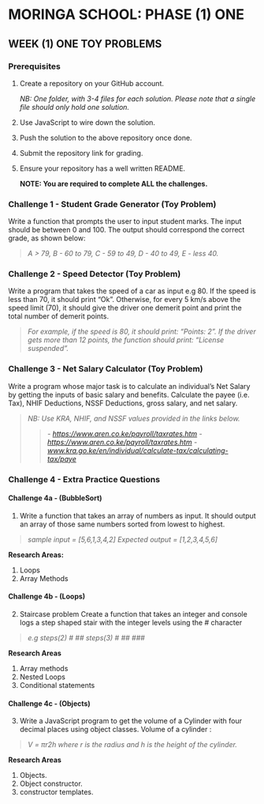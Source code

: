 # MORINGA SCHOOL: PHASE (1) ONE
## WEEK (1) ONE TOY PROBLEMS
### Prerequisites
1. Create a repository on your GitHub account. 

    *NB: One folder, with 3-4 files for each solution. Please note that a single file should only hold one solution.*

2. Use JavaScript to wire down the solution.

3. Push the solution to the above repository once done.

4. Submit the repository link for grading.

5. Ensure your repository has a well written README.

    **NOTE: You are required to complete ALL the challenges.**

### Challenge 1 - Student Grade Generator (Toy Problem)
Write a function that prompts the user to input student marks. The input should be between 0 and 100. The output should correspond the correct grade, as shown below: 
>    *A > 79, B - 60 to 79, C -  59 to 49, D - 40 to 49, E - less 40.*

### Challenge 2 - Speed Detector (Toy Problem)
Write a program that takes the speed of a car as input e.g 80. If the speed is less than 70, it should print “Ok”. Otherwise, for every 5 km/s above the speed limit (70), it should give the driver one demerit point and print the total number of demerit points.
>    *For example, if the speed is 80, it should print: “Points: 2”. If the driver gets more than 12 points, the function should print: “License suspended”.*

### Challenge 3 - Net Salary Calculator (Toy Problem)
Write a program whose major task is to calculate an individual’s Net Salary by getting the inputs of basic salary and benefits. Calculate the payee (i.e. Tax), NHIF Deductions, NSSF Deductions, gross salary, and net salary. 
>    *NB: Use KRA, NHIF, and NSSF values provided in the links below.*
>>    *- https://www.aren.co.ke/payroll/taxrates.htm*
>>    *- https://www.aren.co.ke/payroll/taxrates.htm*
>>    *- www.kra.go.ke/en/individual/calculate-tax/calculating-tax/paye*
    
### Challenge 4 - Extra Practice Questions
#### Challenge 4a - (BubbleSort)
1. Write a function that takes an array of numbers as input. It should output an array of those same numbers sorted from lowest to highest.

>*sample input = [5,6,1,3,4,2]*
>*Expected output = [1,2,3,4,5,6]*

**Research Areas:**
1. Loops 
2. Array Methods 

#### Challenge 4b - (Loops)
2. Staircase problem 
Create a function that takes an integer and console logs a step shaped stair with the integer levels using the # character 

>*e.g steps(2)  #*
>              *##*
>    *steps(3)  #*
>              *##*
>              *###*

**Research Areas**
1. Array methods 
2. Nested Loops
3. Conditional statements

#### Challenge 4c - (Objects)
3. Write a JavaScript program to get the volume of a Cylinder with four decimal places using object classes.
Volume of a cylinder : 
>    *V = πr2h where r is the radius and h is the height of the cylinder.*

**Research Areas** 
1. Objects. 
2. Object constructor.
3. constructor templates.
